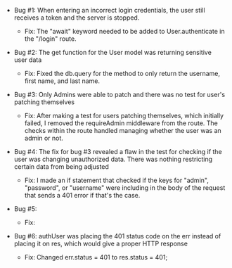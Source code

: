 - Bug #1:  When entering an incorrect login credentials, the user still receives a token and the server is stopped.
  - Fix: The "await" keyword needed to be added to User.authenticate in the "/login" route.

- Bug #2:  The get function for the User model was returning sensitive user data  
  - Fix: Fixed the db.query for the method to only return the username, first name, and last name.

- Bug #3:  Only Admins were able to patch and there was no test for user's patching themselves
  - Fix: After making a test for users patching themselves, which initially failed, I removed the requireAdmin middleware from the route.  The checks within the route handled managing whether the user was an admin or not.

- Bug #4:  The fix for bug #3 revealed a flaw in the test for checking if the user was changing unauthorized data.  There was nothing restricting certain data from being adjusted
  - Fix: I made an if statement that checked if the keys for "admin", "password", or "username" were including in the body of the request that sends a 401 error if that's the case.

- Bug #5:  
  - Fix: 

- Bug #6:  authUser was placing the 401 status code on the err instead of placing it on res, which would give a proper HTTP response
  - Fix: Changed err.status = 401 to res.status = 401;
